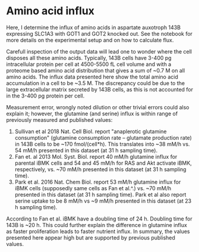 # Amino acid influx
Here, I determine the influx of amino acids in aspartate auxotroph 143B expressing SLC1A3 with GOT1 and GOT2 knocked out.
See the notebook for more details on the experimental setup and on how to calculate flux.

Carefull inspection of the output data will lead one to wonder where the cell disposes all these amino acids.
Typically, 143B cells have 3-400 pg intracellular protein per cell at 4500-5500 fL cell volume and with a proteome based amino acid distribution that gives a sum of ~0.7 M on all amino acids.
The influx data presented here show the total amino acid accumulation in a cell to be ~3.5 M.
The discrepancy could be due to the large extracellular matrix secreted by 143B cells, as this is not accounted for in the 3-400 pg protein per cell.

Measurement error, wrongly noted dilution or other trivial errors could also explain it; however, the glutamine (and serine) influx is within range of previously measured and published values:
1. Sullivan et al 2018 Nat. Cell Biol. report "anaplerotic glutamine consumption" (glutamine consumption rate – glutamate production rate) in 143B cells to be ~170 fmol/(cell\*h).
This translates into ~38 mM/h vs. 54 mM/h presented in this dataset (at 31 h sampling time).
2. Fan et. al 2013 Mol. Syst. Biol. report 40 mM/h glutamine influx for parental iBMK cells and 54 and 45 mM/h for RAS and Akt activate iBMK, respectively, vs. ~70 mM/h presented in this dataset (at 31 h sampling time).
3. Park et al. 2016 Nat. Chem Biol. report 53 mM/h glutamine influx for iBMK cells (supposedly same cells as Fan et al.^.) vs. ~70 mM/h presented in this dataset (at 31 h sampling time).
Park et al also report serine uptake to be 8 mM/h vs ~9 mM/h presented in this dataset (at 23 h sampling time).

According to Fan et al. iBMK have a doubling time of 24 h.
Doubling time for 143B is ~20 h.
This could further explain the difference in glutamine influx as faster proliferation leads to faster nutrient influx.
In summary, the values presented here appear high but are supported by previous published values.



